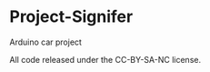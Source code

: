 Project-Signifer
================

Arduino car project

All code released under the CC-BY-SA-NC license. 

